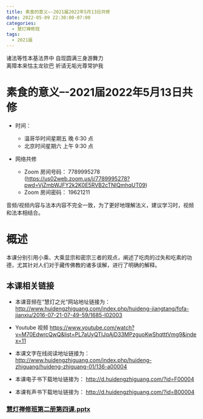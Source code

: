 ```yaml
---
title: 素食的意义–-2021届2022年5月13日共修
date: 2022-05-09 22:30:00-07:00
categories:
  - 慧灯禅修班
tags:
  - 2021届
---
```

诸法等性本基法界中 自现圆满三身游舞力  
离障本来怙主龙钦巴 祈请无垢光尊常护我

# 素食的意义–-2021届2022年5月13日共修

- 时间：

  - 温哥华时间星期五 晚 6:30 点
  - 北京时间星期六 上午 9:30 点

- 网络共修
  - Zoom 房间号码： 7789995278 (<https://us02web.zoom.us/j/7789995278?pwd=VjZmbWJFY2k2K0E5RVB2cTNIQmhqUT09>)
  - Zoom 房间密码： 19621211

音频/视频内容与法本内容不完全一致，为了更好地理解法义，建议学习时，视频和法本相结合。

# 概述

本课分别引用小乘、大乘显宗和密宗三者的观点，阐述了吃肉的过失和吃素的功德，尤其针对人们对于藏传佛教的诸多误解，进行了明确的解释。

## 本课相关链接

- 本课音频在“慧灯之光“网站地址链接为：
  <http://www.huidengzhiguang.com/index.php/huideng-jiangtang/fofa-jianxiu/2016-07-21-07-49-59/1685-l02003>

- Youtube 视频
  <https://www.youtube.com/watch?v=M70EdwrcQwQ&list=PL7aUyQTIJqAjD33MPzguoKwShqtttVmg9&index=11>

- 本课文字在线阅读地址链接为：
  <http://www.huidengzhiguang.com/index.php/huideng-zhiguang/huideng-zhiguang-01/136-a00004>

- 本课电子书下载地址链接为：
  <http://d.huidengzhiguang.com/?id=F00004>

- 本课有声书下载地址链接为：
  <http://d.huidengzhiguang.com/?id=B00004>


### [慧灯禅修班第二册第四课.pptx](https://huidengchanxiu.net/hdv/f/up/慧灯禅修班第二册第四课.pptx)

